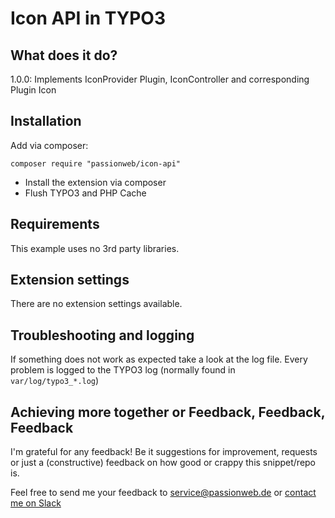 # Icon API in TYPO3

## What does it do?

1.0.0: Implements IconProvider Plugin, IconController and corresponding Plugin Icon

## Installation

Add via composer:

    composer require "passionweb/icon-api"

* Install the extension via composer
* Flush TYPO3 and PHP Cache

## Requirements

This example uses no 3rd party libraries.

## Extension settings

There are no extension settings available.

## Troubleshooting and logging

If something does not work as expected take a look at the log file.
Every problem is logged to the TYPO3 log (normally found in `var/log/typo3_*.log`)

## Achieving more together or Feedback, Feedback, Feedback

I'm grateful for any feedback! Be it suggestions for improvement, requests or just a (constructive) feedback on how good or crappy this snippet/repo is.

Feel free to send me your feedback to [service@passionweb.de](mailto:service@passionweb.de "Send Feedback") or [contact me on Slack](https://typo3.slack.com/team/U02FG49J4TG "Contact me on Slack")